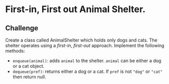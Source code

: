 # First-in, First out Animal Shelter.
## Challenge
Create a class called AnimalShelter which holds only dogs and cats. The shelter operates using a _first-in_, _first-out_ approach.
Implement the following methods:
* `enqueue(animal)`: adds `animal` to the shelter. `animal` can be either a dog or a cat object.
* `dequeue(pref)`: returns either a dog or a cat. If `pref` is not `"dog"` or `"cat"` then return null.
